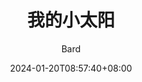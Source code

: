 ---
weight: 4
title: "我的小太阳"
date: 2024-01-20T08:57:40+08:00
lastmod: 2024-01-20T08:57:40+08:00
draft: false
author: "Bard"
description: "阳光明媚，温暖人心的小太阳。"
images: []
resources:

tags: ["gentle","sunlight"]
categories: ["heartbeat"]

lightgallery: true
---
